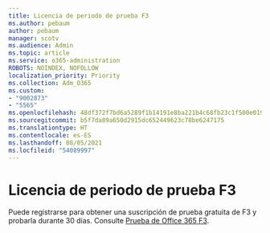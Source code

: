 ```yaml
---
title: Licencia de periodo de prueba F3
ms.author: pebaum
author: pebaum
manager: scotv
ms.audience: Admin
ms.topic: article
ms.service: o365-administration
ROBOTS: NOINDEX, NOFOLLOW
localization_priority: Priority
ms.collection: Adm_O365
ms.custom:
- "9002873"
- "5565"
ms.openlocfilehash: 48df372f7bd6a5289f1b14191e8ba221b4c68fb23c1f500e0191e2ddda3c4114
ms.sourcegitcommit: b5f7da89a650d2915dc652449623c78be6247175
ms.translationtype: HT
ms.contentlocale: es-ES
ms.lasthandoff: 08/05/2021
ms.locfileid: "54089997"
---
```

# <a name="f3-trail-license"></a>Licencia de periodo de prueba F3

Puede registrarse para obtener una suscripción de prueba gratuita de F3 y probarla durante 30 días. Consulte [Prueba de Office 365 F3](https://go.microsoft.com/fwlink/p/?LinkID=848845&clcid=0x409&culture=en-us&country=US).
